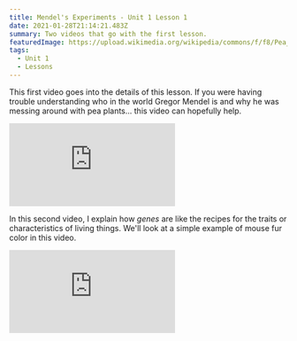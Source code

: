 ```yaml
---
title: Mendel's Experiments - Unit 1 Lesson 1
date: 2021-01-28T21:14:21.483Z
summary: Two videos that go with the first lesson.
featuredImage: https://upload.wikimedia.org/wikipedia/commons/f/f8/Pea_Flower_Large_Purple_Towlers_Track.jpg
tags:
  - Unit 1
  - Lessons
---
```

This first video goes into the details of this lesson. If you were having trouble understanding who in the world Gregor Mendel is and why he was messing around with pea plants... this video can hopefully help.

<div class="youtube-container"><iframe class="responsive-iframe" src="https://www.youtube.com/embed/wUzKQ6AJ5MA" frameborder="0" allow="accelerometer; autoplay; clipboard-write; encrypted-media; gyroscope; picture-in-picture" allowfullscreen></iframe></div>

In this second video, I explain how *genes* are like the recipes for the traits or characteristics of living things. We'll look at a simple example of mouse fur color in this video.

<div class="youtube-container"><iframe class="responsive-iframe" src="https://www.youtube.com/embed/5NjtUw5FrVw" frameborder="0" allow="accelerometer; autoplay; clipboard-write; encrypted-media; gyroscope; picture-in-picture" allowfullscreen></iframe></div>